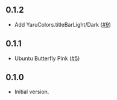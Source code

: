 ## 0.1.2

- Add YaruColors.titleBarLight/Dark ([#9](https://github.com/ubuntu/yaru_colors.dart/pull/9))

## 0.1.1

- Ubuntu Butterfly Pink ([#5](https://github.com/ubuntu/yaru_colors.dart/pull/5))

## 0.1.0

- Initial version.
